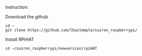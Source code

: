 Instruction:

Download the github
```
cd ~
git clone https://github.com/lbaitemple/suiron_raspberrypi/
```

Install RPiHAT
```
cd ~/suiron_raspberrypi/newversion/rpiHAT

```

